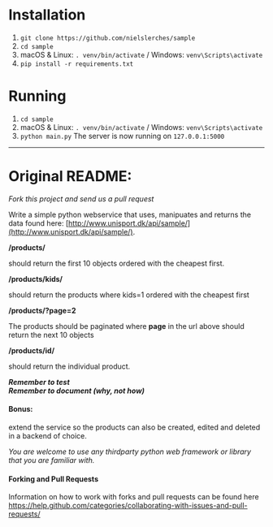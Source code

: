 # Installation
1. `git clone https://github.com/nielslerches/sample`
2. `cd sample`
3. macOS & Linux: `. venv/bin/activate` / Windows: `venv\Scripts\activate`
4. `pip install -r requirements.txt`

# Running
1. `cd sample`
2. macOS & Linux: `. venv/bin/activate` / Windows: `venv\Scripts\activate`
3. `python main.py`
The server is now running on `127.0.0.1:5000`

---
# Original README:

_Fork this project and send us a pull request_

Write a simple python webservice that uses, manipuates and returns the data found here: [http://www.unisport.dk/api/sample/](http://www.unisport.dk/api/sample/).


**/products/**  


should return the first 10 objects ordered with the cheapest first.
 
**/products/kids/**
 
should return the products where kids=1 ordered with the cheapest first

**/products/?page=2**
 
 The products should be paginated where **page** in the url above should return the next 10 objects  

 **/products/id/**
 
should return the individual product.


 
**_Remember to test_**   
**_Remember to document (why, not how)_**

#### Bonus:
 extend the service so the products can also be created, edited and deleted in a backend of choice.


_You are welcome to use any thirdparty python web framework or library that you are familiar with._  

#### Forking and Pull Requests
Information on how to work with forks and pull requests can be found here https://help.github.com/categories/collaborating-with-issues-and-pull-requests/
